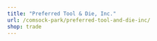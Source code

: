 ```yaml
---
title: "Preferred Tool & Die, Inc."
url: /comsock-park/preferred-tool-and-die-inc/
shop: trade
---
```

